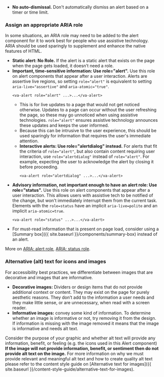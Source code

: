 * **No auto-dismissal.** Don't automatically dismiss an alert based on a timer or time limit.

### Assign an appropriate ARIA role

In some situations, an ARIA role may need to be added to the alert component for it to work best for people who use assistive technology. ARIA should be used sparingly to supplement and enhance the native features of HTML.

* **Static alert: No Role.** If the alert is a static alert that exists on the page when the page gets loaded, it doesn’t need a role.
* **Important, time-sensitive information: Use role="alert".** Use this role on alert components that appear after a user interaction. Alerts are assertive live regions, so setting `role="alert"` is equivalent to setting `aria-live="assertive"` and `aria-atomic="true"`.
    ```
    <va-alert role="alert" ...>...</va-alert>
    ```
  * This is for live updates to a page that would not get noticed otherwise. Updates to a page can occur without the user refreshing the page, so these may go unnoticed when using assistive technologies. `role="alert"` ensures assistive technology announces these updates and keeps the user informed.
  * Because this can be intrusive to the user experience, this should be used sparingly for information that requires the user's immediate attention.
  * **Interactive alerts: Use role="alertdialog" instead.** For alerts that fit the criteria of `role="alert"`, but also contain content requiring user interaction, use `role="alertdialog"` instead of `role="alert"`. For example, expecting the user to acknowledge the alert by closing it before proceeding.
    ```
    <va-alert role="alertdialog" ...>...</va-alert>
    ```
* **Advisory information, not important enough to have an alert role: Use role="status".** Use this role on alert components that appear after a user interaction. This allows users with assistive tech to be notified of the change, but won't immediately interrupt them from the current task. Elements with the `role=status` have an implicit `aria-live=polite` and an implicit `aria-atomic=true`.
    ```
    <va-alert role="status" ...>...</va-alert>
    ```
* For must-read information that is present on page load, consider using a [Summary box]({{ site.baseurl }}/components/summary-box) instead of an alert.

More on [ARIA: alert role](https://developer.mozilla.org/en-US/docs/Web/Accessibility/ARIA/Roles/alert_role), [ARIA: status role](https://developer.mozilla.org/en-US/docs/Web/Accessibility/ARIA/Roles/status_role).

### Alternative (alt) text for icons and images

For accessibility best practices, we differentiate between images that are decorative and images that are informative.

* **Decorative images:** Dividers or design items that do not provide additional context or content. They may exist on the page for purely aesthetic reasons. They don’t add to the information a user needs and they make little sense, or are unnecessary, when read with a screen reader. 
* **Informative images:** convey some kind of information. To determine whether an image is informative or not, try removing it from the design. If information is missing with the image removed it means that the image is informative and needs alt text.

Consider the purpose of your graphic and whether alt text will provide any information, benefit, or feeling (e.g. the icons used in this Alert component) **If the image will not provide information, benefit, or sentiment then do not provide alt text on the image.** For more information on why we must provide relevant and meaningful alt text and how to create quality alt text please refer to the content style guide on [Alternative text for images]({{ site.baseurl }}/content-style-guide/alternative-text-for-images).
